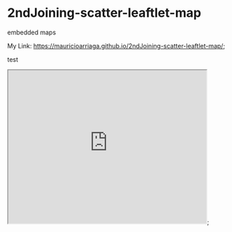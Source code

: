 # 2ndJoining-scatter-leaftlet-map
embedded maps


My Link:  https://mauricioarriaga.github.io/2ndJoining-scatter-leaftlet-map/;

test

<iframe src="https://mauricioarriaga.github.io/highcharts-scatter-csv/" width="90%" height=350></iframe>;
